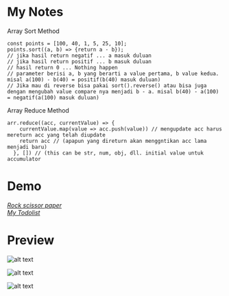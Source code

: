 # My Notes
Array Sort Method
```
const points = [100, 40, 1, 5, 25, 10];
points.sort((a, b) => {return a - b});
// jika hasil return negatif ... a masuk duluan
// jika hasil return positif ... b masuk duluan
// hasil return 0 ... Nothing happen
// parameter berisi a, b yang berarti a value pertama, b value kedua. misal a(100) - b(40) = positif(b(40) masuk duluan)
// Jika mau di reverse bisa pakai sort().reverse() atau bisa juga dengan mengubah value compare nya menjadi b - a. misal b(40) - a(100) = negatif(a(100) masuk duluan)
```
Array Reduce Method
```
arr.reduce((acc, currentValue) => {
    currentValue.map(value => acc.push(value)) // mengupdate acc harus mereturn acc yang telah diupdate
    return acc // (apapun yang direturn akan menggntikan acc lama menjadi baru)
  }, []) // (this can be str, num, obj, dll. initial value untuk accumulator
```
# Demo
<a href="https://rockscissorspaper-seven.vercel.app/"><em>Rock scissor paper</em></a>
<br>
<a href="https://mytodolists-nine.vercel.app/"><em>My Todolist</em></a>

# Preview
![alt text](https://github.com/Damarwendha/Learning-Javascript/blob/main/Rock%20Scissors%20Paper/image/Screenshot%20(133).png?raw=true)

![alt text](https://github.com/Damarwendha/Learning-Javascript/blob/main/Calculator/Screenshot%20(138).png?raw=true)

![alt text](https://github.com/Damarwendha/Learning-Javascript/blob/main/TodoList/img/Screenshot%20(140).png?raw=true)


 


